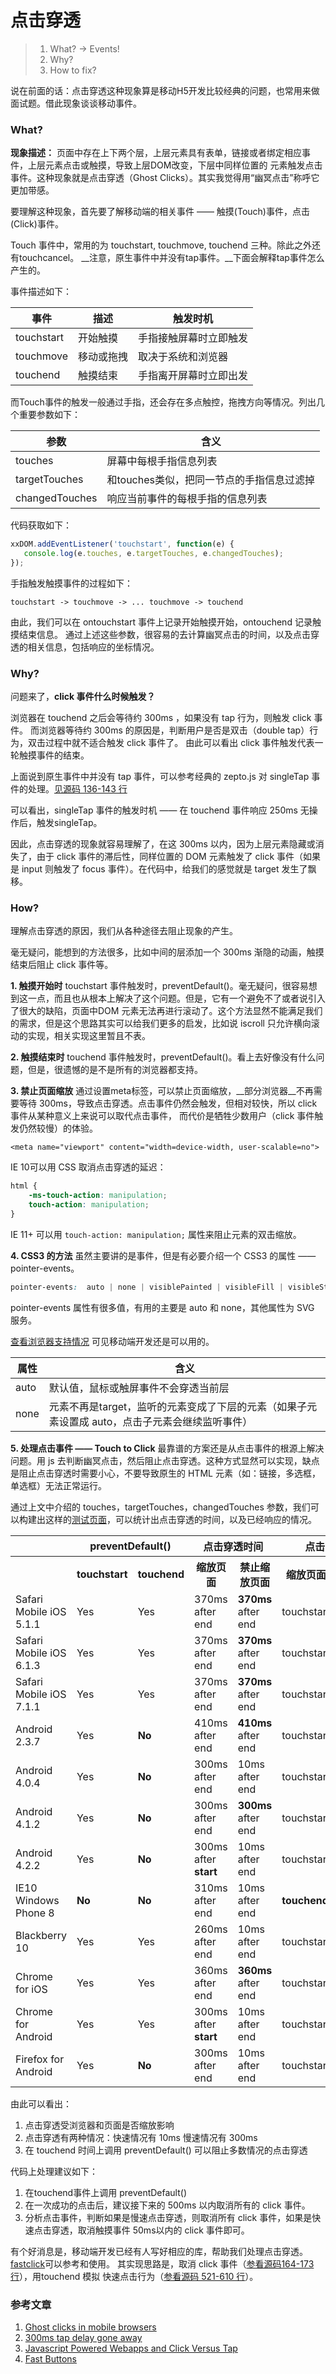 点击穿透
=======

> 1. What? -> Events!
> 2. Why?
> 3. How to fix?

说在前面的话：点击穿透这种现象算是移动H5开发比较经典的问题，也常用来做面试题。借此现象谈谈移动事件。

### What?

__现象描述：__
页面中存在上下两个层，上层元素具有表单，链接或者绑定相应事件，上层元素点击或触摸，导致上层DOM改变，下层中同样位置的 元素触发点击事件。这种现象就是点击穿透（Ghost Clicks）。其实我觉得用“幽冥点击”称呼它更加带感。

要理解这种现象，首先要了解移动端的相关事件 —— 触摸(Touch)事件，点击(Click)事件。

Touch 事件中，常用的为 touchstart, touchmove, touchend 三种。除此之外还有touchcancel。
__注意，原生事件中并没有tap事件。__下面会解释tap事件怎么产生的。

事件描述如下：

| 事件 | 描述 | 触发时机 |
|---|---|---|
| touchstart | 开始触摸 | 手指接触屏幕时立即触发 |
| touchmove | 移动或拖拽 | 取决于系统和浏览器 |
| touchend | 触摸结束| 手指离开屏幕时立即出发 |

而Touch事件的触发一般通过手指，还会存在多点触控，拖拽方向等情况。列出几个重要参数如下：

| 参数 | 含义 |
|---|---|
| touches | 屏幕中每根手指信息列表 |
| targetTouches | 和touches类似，把同一节点的手指信息过滤掉 |
| changedTouches | 响应当前事件的每根手指的信息列表 |

代码获取如下：

```javascript
xxDOM.addEventListener('touchstart', function(e) {
   console.log(e.touches, e.targetTouches, e.changedTouches);
});
```

手指触发触摸事件的过程如下：

```
touchstart -> touchmove -> ... touchmove -> touchend
```

由此，我们可以在 ontouchstart 事件上记录开始触摸开始，ontouchend 记录触摸结束信息。
通过上述这些参数，很容易的去计算幽冥点击的时间，以及点击穿透的相关信息，包括响应的坐标情况。

### Why?

问题来了，__click 事件什么时候触发？__

浏览器在 touchend 之后会等待约 300ms ，如果没有 tap 行为，则触发 click 事件。
而浏览器等待约 300ms 的原因是，判断用户是否是双击（double tap）行为，双击过程中就不适合触发 click 事件了。
由此可以看出 click 事件触发代表一轮触摸事件的结束。

上面说到原生事件中并没有 tap 事件，可以参考经典的 zepto.js 对 singleTap 事件的处理。[见源码 136-143 行](https://github.com/madrobby/zepto/blob/master/src/touch.js#L136-L143)

可以看出，singleTap 事件的触发时机 —— 在 touchend 事件响应 250ms 无操作后，触发singleTap。

因此，点击穿透的现象就容易理解了，在这 300ms 以内，因为上层元素隐藏或消失了，由于 click 事件的滞后性，同样位置的 DOM 元素触发了 click 事件（如果是 input 则触发了 focus 事件）。在代码中，给我们的感觉就是 target 发生了飘移。

### How?

理解点击穿透的原因，我们从各种途径去阻止现象的产生。

毫无疑问，能想到的方法很多，比如中间的层添加一个 300ms 渐隐的动画，触摸结束后阻止 click 事件等。

__1. 触摸开始时__
touchstart 事件触发时，preventDefault()。毫无疑问，很容易想到这一点，而且也从根本上解决了这个问题。但是，它有一个避免不了或者说引入了很大的缺陷，页面中DOM 元素无法再进行滚动了。这个方法显然不能满足我们的需求，但是这个思路其实可以给我们更多的启发，比如说 iscroll 只允许横向滚动的实现，相关实现这里暂且不表。

__2. 触摸结束时__
touchend 事件触发时，preventDefault()。看上去好像没有什么问题，但是，很遗憾的是不是所有的浏览器都支持。

__3. 禁止页面缩放__
通过设置meta标签，可以禁止页面缩放，__部分浏览器__不再需要等待 300ms，导致点击穿透。点击事件仍然会触发，但相对较快，所以 click 事件从某种意义上来说可以取代点击事件，
而代价是牺牲少数用户（click 事件触发仍然较慢）的体验。

```
<meta name="viewport" content="width=device-width, user-scalable=no">
```

IE 10可以用 CSS 取消点击穿透的延迟：

```css
html {
    -ms-touch-action: manipulation;
    touch-action: manipulation;
}

```

IE 11+ 可以用 ```touch-action: manipulation;``` 属性来阻止元素的双击缩放。

__4. CSS3 的方法__
虽然主要讲的是事件，但是有必要介绍一个 CSS3 的属性 ——  pointer-events。

```css
pointer-events:  auto | none | visiblePainted | visibleFill | visibleStroke | visible | painted | fill | stroke | all | inherit;
```

pointer-events 属性有很多值，有用的主要是 auto 和 none，其他属性为 SVG 服务。

[查看浏览器支持情况](http://caniuse.com/#search=pointer-events) 可见移动端开发还是可以用的。

| 属性 | 含义 |
|---|---|
| auto | 默认值，鼠标或触屏事件不会穿透当前层 |
| none | 元素不再是target，监听的元素变成了下层的元素（如果子元素设置成 auto，点击子元素会继续监听事件） |

__5. 处理点击事件 —— Touch to Click__
最靠谱的方案还是从点击事件的根源上解决问题。用 js 去判断幽冥点击，然后阻止点击穿透。这种方式显然可以实现，缺点是阻止点击穿透时需要小心，不要导致原生的 HTML 元素（如：链接，多选框，单选框）无法正常运行。

通过上文中介绍的 touches，targetTouches，changedTouches 参数，我们可以构建出这样的[测试页面](http://mlaval.github.io/ghostclick/)，可以统计出点击穿透的时间，以及已经响应的情况。

<table>
  <tbody>
    <tr>
      <th></th>
      <th colspan="2">preventDefault()</th>
      <th colspan="2">点击穿透时间</th>
      <th colspan="2">点击穿透区域</th>
    </tr>
    <tr>
      <th></th>
      <th>touchstart</th>
      <th>touchend</th>
      <th>缩放页面</th>
      <th>禁止缩放页面</th>
      <th>缩放页面</th>
      <th>禁止缩放页面</th>
    </tr>
    <tr>
      <td>Safari Mobile iOS 5.1.1</td>
      <td>Yes</td>
      <td>Yes</td>
      <td>370ms after end</td>
      <td><strong>370ms</strong> after end</td>
      <td>touchstart</td>
      <td>touchstart</td>
    </tr>
    <tr>
      <td>Safari Mobile iOS 6.1.3</td>
      <td>Yes</td>
      <td>Yes</td>
      <td>370ms after end</td>
      <td><strong>370ms</strong> after end</td>
      <td>touchstart</td>
      <td>touchstart</td>
    </tr>
    <tr>
      <td>Safari Mobile iOS 7.1.1</td>
      <td>Yes</td>
      <td>Yes</td>
      <td>370ms after end</td>
      <td><strong>370ms</strong> after end</td>
      <td>touchstart</td>
      <td>touchstart</td>
    </tr>
    <tr>
      <td>Android 2.3.7</td>
      <td>Yes</td>
      <td><strong>No</strong></td>
      <td>410ms after end</td>
      <td><strong>410ms</strong> after end</td>
      <td>touchstart</td>
      <td>touchstart</td>
    </tr>
    <tr>
      <td>Android 4.0.4</td>
      <td>Yes</td>
      <td><strong>No</strong></td>
      <td>300ms after end</td>
      <td>10ms after end</td>
      <td>touchstart</td>
      <td>touchstart</td>
    </tr>
    <tr>
      <td>Android 4.1.2</td>
      <td>Yes</td>
      <td><strong>No</strong></td>
      <td>300ms after end</td>
      <td><strong>300ms</strong> after end</td>
      <td>touchstart</td>
      <td>touchstart</td>
    </tr>
    <tr>
      <td>Android 4.2.2</td>
      <td>Yes</td>
      <td><strong>No</strong></td>
      <td>300ms after <strong>start</strong></td>
      <td>10ms after end</td>
      <td>touchstart</td>
      <td><strong>touchend</strong></td>
    </tr>
    <tr>
      <td>IE10 Windows Phone 8</td>
      <td><strong>No</strong></td>
      <td><strong>No</strong></td>
      <td>310ms after end</td>
      <td>10ms after end</td>
      <td><strong>touchend</strong></td>
      <td><strong>touchend</strong></td>
    </tr>
    <tr>
      <td>Blackberry 10</td>
      <td>Yes</td>
      <td>Yes</td>
      <td>260ms after end</td>
      <td>10ms after end</td>
      <td>touchstart</td>
      <td>touchstart</td>
    </tr>
    <tr>
      <td>Chrome for iOS</td>
      <td>Yes</td>
      <td>Yes</td>
      <td>360ms after end</td>
      <td><strong>360ms</strong> after end</td>
      <td>touchstart</td>
      <td>touchstart</td>
    </tr>
    <tr>
      <td>Chrome for Android</td>
      <td>Yes</td>
      <td>Yes</td>
      <td>300ms after <strong>start</strong></td>
      <td>10ms after end</td>
      <td>touchstart</td>
      <td><strong>touchend</strong></td>
    </tr>
    <tr>
      <td>Firefox for Android</td>
      <td>Yes</td>
      <td><strong>No</strong></td>
      <td>300ms after end</td>
      <td>10ms after end</td>
      <td>touchstart</td>
      <td><strong>touchend</strong></td>
    </tr>
  </tbody>
</table>

由此可以看出：
1. 点击穿透受浏览器和页面是否缩放影响
2. 点击穿透有两种情况：快速情况有 10ms 慢速情况有 300ms
3. 在 touchend 时间上调用 preventDefault() 可以阻止多数情况的点击穿透

代码上处理建议如下：

1. 在touchend事件上调用 preventDefault()
2. 在一次成功的点击后，建议接下来的 500ms 以内取消所有的 click 事件。
3. 分析点击事件，判断如果是慢速点击穿透，则取消所有 click 事件，如果是快速点击穿透，取消触摸事件 50ms以内的 click 事件即可。

有个好消息是，移动端开发已经有人写好相应的库，帮助我们处理点击穿透。
[fastclick](https://github.com/ftlabs/fastclick)可以参考和使用。
其实现思路是，取消 click 事件（[参看源码164-173行](https://github.com/ftlabs/fastclick/blob/master/lib/fastclick.js#L164-L173)），用touchend 模拟 快速点击行为（[参看源码 521-610 行](https://github.com/ftlabs/fastclick/blob/master/lib/fastclick.js#L521-L610)）。

### 参考文章

1. [Ghost clicks in mobile browsers](http://ariatemplates.com/blog/2014/05/ghost-clicks-in-mobile-browsers/)
2. [300ms tap delay gone away](http://updates.html5rocks.com/2013/12/300ms-tap-delay-gone-away)
3. [Javascript Powered Webapps and Click Versus Tap](http://www.appwards.nl/blog/2013/01/26/javascript-powered-webapps-and-click-versus-tap)
4. [Fast Buttons](https://developers.google.com/mobile/articles/fast_buttons)